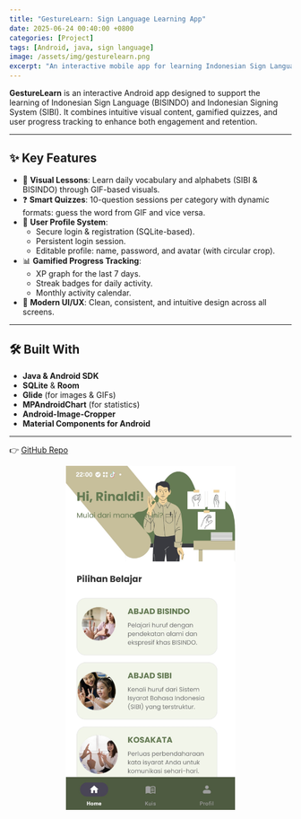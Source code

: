 ```yaml
---
title: "GestureLearn: Sign Language Learning App"
date: 2025-06-24 00:40:00 +0800
categories: [Project]
tags: [Android, java, sign language]
image: /assets/img/gesturelearn.png
excerpt: "An interactive mobile app for learning Indonesian Sign Language (BISINDO) and SIBI—featuring GIF-based visuals, dynamic quizzes, and progress tracking."
---
```


**GestureLearn** is an interactive Android app designed to support the learning of Indonesian Sign Language (BISINDO) and Indonesian Signing System (SIBI). It combines intuitive visual content, gamified quizzes, and user progress tracking to enhance both engagement and retention.

---

## ✨ Key Features

- 📘 **Visual Lessons**: Learn daily vocabulary and alphabets (SIBI & BISINDO) through GIF-based visuals.
- ❓ **Smart Quizzes**: 10-question sessions per category with dynamic formats: guess the word from GIF and vice versa.
- 👤 **User Profile System**:
  - Secure login & registration (SQLite-based).
  - Persistent login session.
  - Editable profile: name, password, and avatar (with circular crop).
- 📊 **Gamified Progress Tracking**:
  - XP graph for the last 7 days.
  - Streak badges for daily activity.
  - Monthly activity calendar.
- 🎨 **Modern UI/UX**: Clean, consistent, and intuitive design across all screens.

---

## 🛠️ Built With

- **Java & Android SDK**
- **SQLite** & **Room**
- **Glide** (for images & GIFs)
- **MPAndroidChart** (for statistics)
- **Android-Image-Cropper**
- **Material Components for Android**

---

👉 [GitHub Repo](https://github.com/xebec51/GestureLearn)

<img src="/assets/img/gesturelearn2.jpg" alt="GestureLearn" style="width:60%; display:block; margin:auto;" />